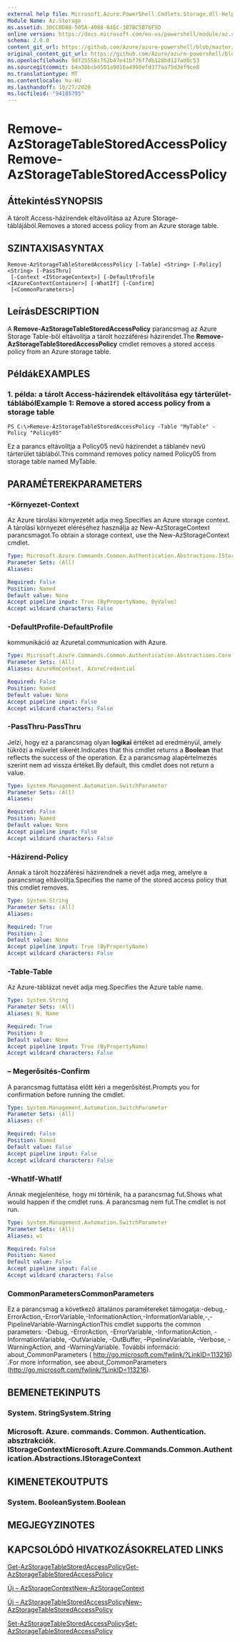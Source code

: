```yaml
---
external help file: Microsoft.Azure.PowerShell.Cmdlets.Storage.dll-Help.xml
Module Name: Az.Storage
ms.assetid: 30CC0D80-505A-4988-B4EC-3B7BC5B76F5D
online version: https://docs.microsoft.com/en-us/powershell/module/az.storage/remove-azstoragetablestoredaccesspolicy
schema: 2.0.0
content_git_url: https://github.com/Azure/azure-powershell/blob/master/src/Storage/Storage.Management/help/Remove-AzStorageTableStoredAccessPolicy.md
original_content_git_url: https://github.com/Azure/azure-powershell/blob/master/src/Storage/Storage.Management/help/Remove-AzStorageTableStoredAccessPolicy.md
ms.openlocfilehash: 9df25558c752b47e41bf76f7db128bd127ad0c53
ms.sourcegitcommit: b4a38bcb0501a9016a4998efd377aa75d3ef9ce8
ms.translationtype: MT
ms.contentlocale: hu-HU
ms.lasthandoff: 10/27/2020
ms.locfileid: "94185795"
---
```

# <span data-ttu-id="6d8c5-101">Remove-AzStorageTableStoredAccessPolicy</span><span class="sxs-lookup"><span data-stu-id="6d8c5-101">Remove-AzStorageTableStoredAccessPolicy</span></span>

## <span data-ttu-id="6d8c5-102">Áttekintés</span><span class="sxs-lookup"><span data-stu-id="6d8c5-102">SYNOPSIS</span></span>
<span data-ttu-id="6d8c5-103">A tárolt Access-házirendek eltávolítása az Azure Storage-táblájából.</span><span class="sxs-lookup"><span data-stu-id="6d8c5-103">Removes a stored access policy from an Azure storage table.</span></span>

## <span data-ttu-id="6d8c5-104">SZINTAXISA</span><span class="sxs-lookup"><span data-stu-id="6d8c5-104">SYNTAX</span></span>

```
Remove-AzStorageTableStoredAccessPolicy [-Table] <String> [-Policy] <String> [-PassThru]
 [-Context <IStorageContext>] [-DefaultProfile <IAzureContextContainer>] [-WhatIf] [-Confirm]
 [<CommonParameters>]
```

## <span data-ttu-id="6d8c5-105">Leírás</span><span class="sxs-lookup"><span data-stu-id="6d8c5-105">DESCRIPTION</span></span>
<span data-ttu-id="6d8c5-106">A **Remove-AzStorageTableStoredAccessPolicy** parancsmag az Azure Storage Table-ből eltávolítja a tárolt hozzáférési házirendet.</span><span class="sxs-lookup"><span data-stu-id="6d8c5-106">The **Remove-AzStorageTableStoredAccessPolicy** cmdlet removes a stored access policy from an Azure storage table.</span></span>

## <span data-ttu-id="6d8c5-107">Példák</span><span class="sxs-lookup"><span data-stu-id="6d8c5-107">EXAMPLES</span></span>

### <span data-ttu-id="6d8c5-108">1. példa: a tárolt Access-házirendek eltávolítása egy tárterület-táblából</span><span class="sxs-lookup"><span data-stu-id="6d8c5-108">Example 1: Remove a stored access policy from a storage table</span></span>
```
PS C:\>Remove-AzStorageTableStoredAccessPolicy -Table "MyTable" -Policy "Policy05"
```

<span data-ttu-id="6d8c5-109">Ez a parancs eltávolítja a Policy05 nevű házirendet a táblanév nevű tárterület táblából.</span><span class="sxs-lookup"><span data-stu-id="6d8c5-109">This command removes policy named Policy05 from storage table named MyTable.</span></span>

## <span data-ttu-id="6d8c5-110">PARAMÉTEREK</span><span class="sxs-lookup"><span data-stu-id="6d8c5-110">PARAMETERS</span></span>

### <span data-ttu-id="6d8c5-111">-Környezet</span><span class="sxs-lookup"><span data-stu-id="6d8c5-111">-Context</span></span>
<span data-ttu-id="6d8c5-112">Az Azure tárolási környezetét adja meg.</span><span class="sxs-lookup"><span data-stu-id="6d8c5-112">Specifies an Azure storage context.</span></span>
<span data-ttu-id="6d8c5-113">A tárolási környezet eléréséhez használja az New-AzStorageContext parancsmagot.</span><span class="sxs-lookup"><span data-stu-id="6d8c5-113">To obtain a storage context, use the New-AzStorageContext cmdlet.</span></span>

```yaml
Type: Microsoft.Azure.Commands.Common.Authentication.Abstractions.IStorageContext
Parameter Sets: (All)
Aliases:

Required: False
Position: Named
Default value: None
Accept pipeline input: True (ByPropertyName, ByValue)
Accept wildcard characters: False
```

### <span data-ttu-id="6d8c5-114">-DefaultProfile</span><span class="sxs-lookup"><span data-stu-id="6d8c5-114">-DefaultProfile</span></span>
<span data-ttu-id="6d8c5-115">kommunikáció az Azuretal.</span><span class="sxs-lookup"><span data-stu-id="6d8c5-115">communication with Azure.</span></span>

```yaml
Type: Microsoft.Azure.Commands.Common.Authentication.Abstractions.Core.IAzureContextContainer
Parameter Sets: (All)
Aliases: AzureRmContext, AzureCredential

Required: False
Position: Named
Default value: None
Accept pipeline input: False
Accept wildcard characters: False
```

### <span data-ttu-id="6d8c5-116">-PassThru</span><span class="sxs-lookup"><span data-stu-id="6d8c5-116">-PassThru</span></span>
<span data-ttu-id="6d8c5-117">Jelzi, hogy ez a parancsmag olyan **logikai** értéket ad eredményül, amely tükrözi a művelet sikerét.</span><span class="sxs-lookup"><span data-stu-id="6d8c5-117">Indicates that this cmdlet returns a **Boolean** that reflects the success of the operation.</span></span>
<span data-ttu-id="6d8c5-118">Ez a parancsmag alapértelmezés szerint nem ad vissza értéket.</span><span class="sxs-lookup"><span data-stu-id="6d8c5-118">By default, this cmdlet does not return a value.</span></span>

```yaml
Type: System.Management.Automation.SwitchParameter
Parameter Sets: (All)
Aliases:

Required: False
Position: Named
Default value: None
Accept pipeline input: False
Accept wildcard characters: False
```

### <span data-ttu-id="6d8c5-119">-Házirend</span><span class="sxs-lookup"><span data-stu-id="6d8c5-119">-Policy</span></span>
<span data-ttu-id="6d8c5-120">Annak a tárolt hozzáférési házirendnek a nevét adja meg, amelyre a parancsmag eltávolítja.</span><span class="sxs-lookup"><span data-stu-id="6d8c5-120">Specifies the name of the stored access policy that this cmdlet removes.</span></span>

```yaml
Type: System.String
Parameter Sets: (All)
Aliases:

Required: True
Position: 1
Default value: None
Accept pipeline input: True (ByPropertyName)
Accept wildcard characters: False
```

### <span data-ttu-id="6d8c5-121">-Table</span><span class="sxs-lookup"><span data-stu-id="6d8c5-121">-Table</span></span>
<span data-ttu-id="6d8c5-122">Az Azure-táblázat nevét adja meg.</span><span class="sxs-lookup"><span data-stu-id="6d8c5-122">Specifies the Azure table name.</span></span>

```yaml
Type: System.String
Parameter Sets: (All)
Aliases: N, Name

Required: True
Position: 0
Default value: None
Accept pipeline input: True (ByPropertyName)
Accept wildcard characters: False
```

### <span data-ttu-id="6d8c5-123">– Megerősítés</span><span class="sxs-lookup"><span data-stu-id="6d8c5-123">-Confirm</span></span>
<span data-ttu-id="6d8c5-124">A parancsmag futtatása előtt kéri a megerősítést.</span><span class="sxs-lookup"><span data-stu-id="6d8c5-124">Prompts you for confirmation before running the cmdlet.</span></span>

```yaml
Type: System.Management.Automation.SwitchParameter
Parameter Sets: (All)
Aliases: cf

Required: False
Position: Named
Default value: False
Accept pipeline input: False
Accept wildcard characters: False
```

### <span data-ttu-id="6d8c5-125">-WhatIf</span><span class="sxs-lookup"><span data-stu-id="6d8c5-125">-WhatIf</span></span>
<span data-ttu-id="6d8c5-126">Annak megjelenítése, hogy mi történik, ha a parancsmag fut.</span><span class="sxs-lookup"><span data-stu-id="6d8c5-126">Shows what would happen if the cmdlet runs.</span></span>
<span data-ttu-id="6d8c5-127">A parancsmag nem fut.</span><span class="sxs-lookup"><span data-stu-id="6d8c5-127">The cmdlet is not run.</span></span>

```yaml
Type: System.Management.Automation.SwitchParameter
Parameter Sets: (All)
Aliases: wi

Required: False
Position: Named
Default value: False
Accept pipeline input: False
Accept wildcard characters: False
```

### <span data-ttu-id="6d8c5-128">CommonParameters</span><span class="sxs-lookup"><span data-stu-id="6d8c5-128">CommonParameters</span></span>
<span data-ttu-id="6d8c5-129">Ez a parancsmag a következő általános paramétereket támogatja:-debug,-ErrorAction,-ErrorVariable,-InformationAction,-InformationVariable,-,-PipelineVariable-WarningAction</span><span class="sxs-lookup"><span data-stu-id="6d8c5-129">This cmdlet supports the common parameters: -Debug, -ErrorAction, -ErrorVariable, -InformationAction, -InformationVariable, -OutVariable, -OutBuffer, -PipelineVariable, -Verbose, -WarningAction, and -WarningVariable.</span></span> <span data-ttu-id="6d8c5-130">További információ: about_CommonParameters ( http://go.microsoft.com/fwlink/?LinkID=113216) .</span><span class="sxs-lookup"><span data-stu-id="6d8c5-130">For more information, see about_CommonParameters (http://go.microsoft.com/fwlink/?LinkID=113216).</span></span>

## <span data-ttu-id="6d8c5-131">BEMENETEK</span><span class="sxs-lookup"><span data-stu-id="6d8c5-131">INPUTS</span></span>

### <span data-ttu-id="6d8c5-132">System. String</span><span class="sxs-lookup"><span data-stu-id="6d8c5-132">System.String</span></span>

### <span data-ttu-id="6d8c5-133">Microsoft. Azure. commands. Common. Authentication. absztrakciók. IStorageContext</span><span class="sxs-lookup"><span data-stu-id="6d8c5-133">Microsoft.Azure.Commands.Common.Authentication.Abstractions.IStorageContext</span></span>

## <span data-ttu-id="6d8c5-134">KIMENETEK</span><span class="sxs-lookup"><span data-stu-id="6d8c5-134">OUTPUTS</span></span>

### <span data-ttu-id="6d8c5-135">System. Boolean</span><span class="sxs-lookup"><span data-stu-id="6d8c5-135">System.Boolean</span></span>

## <span data-ttu-id="6d8c5-136">MEGJEGYZI</span><span class="sxs-lookup"><span data-stu-id="6d8c5-136">NOTES</span></span>

## <span data-ttu-id="6d8c5-137">KAPCSOLÓDÓ HIVATKOZÁSOK</span><span class="sxs-lookup"><span data-stu-id="6d8c5-137">RELATED LINKS</span></span>

[<span data-ttu-id="6d8c5-138">Get-AzStorageTableStoredAccessPolicy</span><span class="sxs-lookup"><span data-stu-id="6d8c5-138">Get-AzStorageTableStoredAccessPolicy</span></span>](./Get-AzStorageTableStoredAccessPolicy.md)

[<span data-ttu-id="6d8c5-139">Új – AzStorageContext</span><span class="sxs-lookup"><span data-stu-id="6d8c5-139">New-AzStorageContext</span></span>](./New-AzStorageContext.md)

[<span data-ttu-id="6d8c5-140">Új – AzStorageTableStoredAccessPolicy</span><span class="sxs-lookup"><span data-stu-id="6d8c5-140">New-AzStorageTableStoredAccessPolicy</span></span>](./New-AzStorageTableStoredAccessPolicy.md)

[<span data-ttu-id="6d8c5-141">Set-AzStorageTableStoredAccessPolicy</span><span class="sxs-lookup"><span data-stu-id="6d8c5-141">Set-AzStorageTableStoredAccessPolicy</span></span>](./Set-AzStorageTableStoredAccessPolicy.md)
